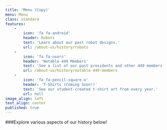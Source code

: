 ```yaml
---
title: 'Menu (Copy)'
menu: Menu
class: standard
features:
    -
        icon: 'fa fa-android'
        header: Robots
        text: 'Learn about our past robot designs.'
        url: /about-us/history/robots
    -
        icon: 'fa fa-users'
        header: 'Notable 449 Members'
        text: 'See a list of our past presidents and other 449 members of note.'
        url: /about-us/history/notable-449-members
    -
        icon: 'fa fa-pencil-square-o'
        header: 'T-Shirts (Coming Soon!)'
        text: 'See our student-created t-shirt art from every year.'
        url: null
image_align: left
text_align: center
published: true
---
```


###Explore various aspects of our history below!
